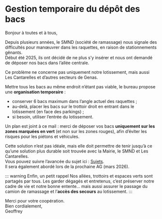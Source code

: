 # Gestion temporaire du dépôt des bacs

Bonjour à toutes et à tous,  

Depuis plusieurs années, le SMND (société de ramassage) nous signale des difficultés pour manœuvrer dans les raquettes, en raison de stationnements gênants.  
Début été 2025, ils ont décidé de ne plus s’y insérer et nous ont demandé de déposer nos bacs dans l’allée centrale.  

Ce problème ne concerne pas uniquement notre lotissement, mais aussi Les Cantarelles et d’autres secteurs de Genas.  

Mettre tous les bacs au même endroit n’étant pas viable, le bureau propose une **organisation temporaire** :  
- conserver 6 bacs maximum dans l’angle actuel des raquettes ;  
- au-delà, placer les bacs sur le trottoir droit en entrant dans le lotissement (en face des parkings) ;  
- si besoin, utiliser l’entrée du lotissement.  

Un plan est joint à ce mail : merci de déposer vos bacs **uniquement sur les zones marquées en vert** (et non sur les zones rouges), afin d’éviter les risques pour les piétons et véhicules.  

Cette solution n’est pas idéale, mais elle doit permettre de tenir jusqu’à ce qu’une solution plus durable soit trouvée avec la Mairie, le SMND et Les Cantarelles.  
Vous pouvez suivre l’avancée du sujet ici : [Sujets](/sujets).  
Il sera également abordé lors de la prochaine AG (mars 2026).  

::: warning Enfin, un petit rappel
Nos allées, trottoirs et espaces verts sont partagés par tous. Les garder dégagés et entretenus, c’est préserver notre cadre de vie et notre bonne entente… mais aussi assurer le passage du camion de ramassage et l’**accès des secours** au lotissement.
:::

Merci pour votre coopération.  
Bien cordialement,  
Geoffrey  
